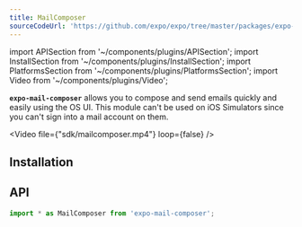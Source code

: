 ```yaml
---
title: MailComposer
sourceCodeUrl: 'https://github.com/expo/expo/tree/master/packages/expo-mail-composer'
---
```


import APISection from '~/components/plugins/APISection';
import InstallSection from '~/components/plugins/InstallSection';
import PlatformsSection from '~/components/plugins/PlatformsSection';
import Video from '~/components/plugins/Video';

**`expo-mail-composer`** allows you to compose and send emails quickly and easily using the OS UI. This module can't be used on iOS Simulators since you can't sign into a mail account on them.

<Video file={"sdk/mailcomposer.mp4"} loop={false} />

<PlatformsSection android emulator ios web />

## Installation

<InstallSection packageName="expo-mail-composer" />

## API

```js
import * as MailComposer from 'expo-mail-composer';
```

<APISection packageName="expo-mail-composer" apiName="MailComposer" />
